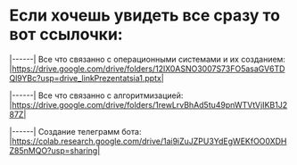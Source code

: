 # Если хочешь увидеть все сразу то вот ссылочки:

|------|
Все что связанно с операционными системами и их созданием:
|https://drive.google.com/drive/folders/12lX0ASNO3007S73FO5asaGV6TDQl9YBc?usp=drive_linkPrezentatsia1.pptx|

|------|
Все что связанно с алгоритмизацией:
|https://drive.google.com/drive/folders/1rewLrvBhAd5tu49pnWTVtVjIKB1J287Z|

|------|
Создание телеграмм бота:
|https://colab.research.google.com/drive/1ai9iZuJZPU3YdEgWEKfOO0XDHZ85nMQO?usp=sharing|
